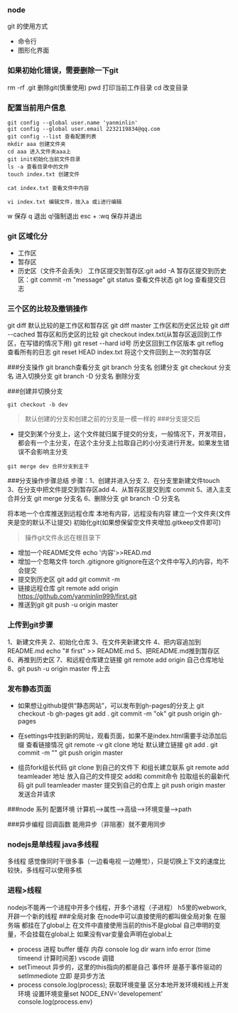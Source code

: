 ### node
git 的使用方式
- 命令行
- 图形化界面
### 如果初始化错误，需要删除一下git
rm -rf .git 删除git(慎重使用)
pwd 打印当前工作目录
cd 改变目录
### 配置当前用户信息
```
git config --global user.name 'yanminlin'
git config --global user.email 2232119834@qq.com
git config --list 查看配置列表
mkdir aaa 创建文件夹
cd aaa 进入文件夹aaa上
git init初始化当前文件目录
ls -a 查看目录中的文件
touch index.txt 创建文件
```
```
cat index.txt 查看文件中内容
```
```
vi index.txt 编辑文件，按入a 或i进行编辑
```
w 保存  q 退出    q!强制退出
esc + :wq 保存并退出
### git 区域化分
- 工作区
- 暂存区
- 历史区（文件不会丢失）
工作区提交到暂存区:git add -A
暂存区提交到历史区：git commit -m "message"
git status 查看文件状态
git log 查看提交日志

### 三个区的比较及撤销操作
git diff 默认比较的是工作区和暂存区
git diff master 工作区和历史区比较
git diff --cached 暂存区和历史区的比较
git checkout index.txt(从暂存区返回到工作区，在写错的情况下用)
git reset --hard id号 历史区回到工作区版本
git reflog 查看所有的日志
git reset HEAD index.txt 将这个文件回到上一次的暂存区 

###分支操作
git branch查看分支
git branch 分支名 创建分支
git checkout 分支名 进入切换分支
git branch -D 分支名 删除分支

###创建并切换分支
```
git checkout -b dev
```
>默认创建的分支和创建之前的分支是一模一样的
###分支提交后
- 提交到某个分支上，这个文件就归属于提交的分支，一般情况下，开发项目，都会有一个主分支，在这个主分支上拉取自己的小分支进行开发。如果发生错误不会影响主分支
```
git merge dev 合并分支到主干
```
###分支操作步骤总结
步骤：1、创建并进入分支 2、在分支里新建文件touch
3、在分支中把文件提交到暂存区add
4、从暂存区提交到库 commit
5、进入主支合并分支 git merge 分支名
6、删除分支 git branch -D 分支名

将本地一个仓库推送到远程仓库
本地有内容，远程没有内容
建立一个文件夹(文件夹是空的默认不让提交)
初始化git(如果想保留空文件夹增加.gitkeep文件即可)
>操作git文件永远在根目录下

- 增加一个README文件
echo '内容'>>READ.md
- 增加一个忽略文件 torch .gitignore
gitignore在这个文件中写入的内容，均不会提交
- 提交到历史区
git add 
git commit -m
- 链接远程仓库 git remote add origin https://github.com/yanminlin999/first.git
- 推送到git
git push -u origin master
### 上传到git步骤
1、新建文件夹
2、初始化仓库
3、在文件夹新建文件
4、把内容追加到README.md
echo "# first" >> README.md
5、把README.md推到暂存区
6、再推到历史区
7、和远程仓库建立链接
git remote add origin 自己仓库地址
8、git push -u origin master 传上去
### 发布静态页面
- 如果想让github提供“静态网站”，可以发布到gh-pages的分支上
git checkout -b gh-pages
git add .
git commit -m "ok"
git push origin gh-pages

- 在settings中找到新的网址，观看页面，如果不是index.html需要手动添加后缀
查看链接情况 git remote -v
git clone 地址  默认建立链接
git add .
git commit -m ""
git push origin master

- 组员fork组长代码
git clone 到自己的文件下
和组长建立联系 git remote add teamleader 地址
放入自己的文件提交 add和 commit命令
拉取组长的最新代码 git pull teamleader master
提交到自己的仓库上 git push origin master
发送合并请求

###node 系列
配置环境 
计算机—>属性—>高级—>环境变量—>path

###异步编程 回调函数
能用异步（非阻塞）就不要用同步
### nodejs是单线程 java多线程
多线程 感觉像同时干很多事（一边看电视 一边睡觉），只是切换上下文的速度比较快，多线程可以使用多核
### 进程>线程
nodejs不能再一个进程中开多个线程，开多个进程（子进程）
h5里的webwork,开辟一个新的线程
###全局对象
在node中可以直接使用的都叫做全局对象
在服务端 都挂在了global上
在文件中直接使用当前的this不是global
自己申明的变量，不会挂载在global上
如果没有var变量会声明在global上

- process 进程
buffer 缓存 内存
console log dir warn info error (time timeend 计算时间差)
vscode 调错
- setTimeout 异步的，这里的this指向的都是自己
事件环 是基于事件驱动的
setImmediote 立即 是异步方法
- process
console.log(process);
获取环境变量
区分本地开发环境和线上开发环境
设置环境变量set NODE_ENV='developement' 
console.log(process.env)


